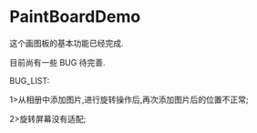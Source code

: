 # PaintBoardDemo

这个画图板的基本功能已经完成.

目前尚有一些 BUG 待完善.

BUG_LIST:

  1>从相册中添加图片,进行旋转操作后,再次添加图片后的位置不正常;
  
  2>旋转屏幕没有适配;
